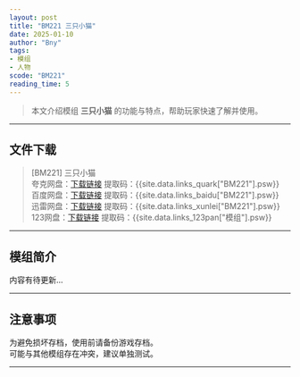 ```yaml
---
layout: post
title: "BM221 三只小猫"
date: 2025-01-10
author: "Bny"
tags: 
- 模组
- 人物
scode: "BM221"
reading_time: 5
---
```


> 本文介绍模组 **三只小猫** 的功能与特点，帮助玩家快速了解并使用。

---

## 文件下载

> [BM221] 三只小猫  
夸克网盘：[下载链接]({{site.data.links_quark["BM221"].url}}) 提取码：{{site.data.links_quark["BM221"].psw}}  
百度网盘：[下载链接]({{site.data.links_baidu["BM221"].url}}) 提取码：{{site.data.links_baidu["BM221"].psw}}  
迅雷网盘：[下载链接]({{site.data.links_xunlei["BM221"].url}}) 提取码：{{site.data.links_xunlei["BM221"].psw}}  
123网盘：[下载链接]({{site.data.links_123pan["模组"].url}}) 提取码：{{site.data.links_123pan["模组"].psw}}  

---

## 模组简介

>  
内容有待更新...  

---

## 注意事项

>  
为避免损坏存档，使用前请备份游戏存档。  
可能与其他模组存在冲突，建议单独测试。  

---

